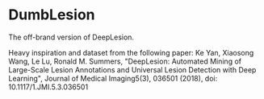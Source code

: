 # DumbLesion
The off-brand version of DeepLesion. 


Heavy inspiration and dataset from the following paper:
Ke Yan,  Xiaosong  Wang,  Le  Lu,  Ronald  M.  Summers,  "DeepLesion: Automated  Mining  of Large-Scale Lesion Annotations and Universal Lesion Detection with Deep Learning", Journal of Medical Imaging5(3), 036501 (2018), doi: 10.1117/1.JMI.5.3.036501
